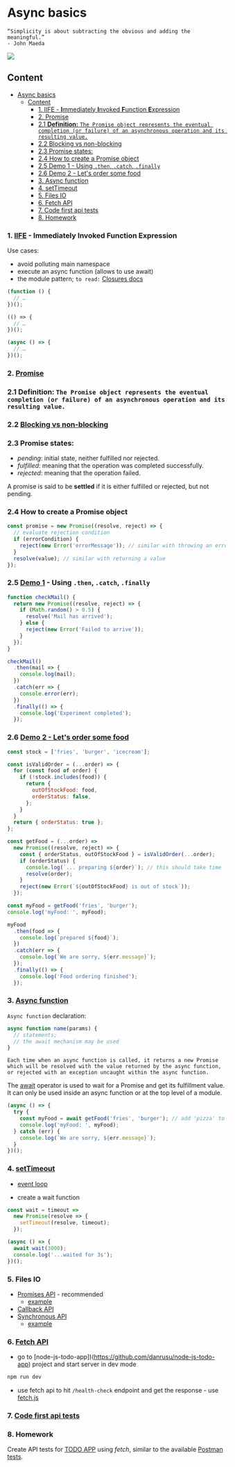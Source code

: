 # Async basics

```text
“Simplicity is about subtracting the obvious and adding the meaningful.”
- John Maeda
```

![](../resource/image/_8_async_classmate.png)

## Content

- [Async basics](#async-basics)
  - [Content](#content)
    - [1. IIFE - **I**mmediately **I**nvoked **F**unction **E**xpression](#1-iife---immediately-invoked-function-expression)
    - [2. Promise](#2-promise)
    - [2.1 **Definition:** `The Promise object represents the eventual completion (or failure) of an asynchronous operation and its resulting value.`](#21-definition-the-promise-object-represents-the-eventual-completion-or-failure-of-an-asynchronous-operation-and-its-resulting-value)
    - [2.2 Blocking vs non-blocking](#22-blocking-vs-non-blocking)
    - [2.3 Promise states:](#23-promise-states)
    - [2.4 How to create a Promise object](#24-how-to-create-a-promise-object)
    - [2.5 Demo 1 - Using `.then`, `.catch`, `.finally`](#25-demo-1---using-then-catch-finally)
    - [2.6 Demo 2 - Let's order some food](#26-demo-2---lets-order-some-food)
    - [3. Async function](#3-async-function)
    - [4. setTimeout](#4-settimeout)
    - [5. Files IO](#5-files-io)
    - [6. Fetch API](#6-fetch-api)
    - [7. Code first api tests](#7-code-first-api-tests)
    - [8. Homework](#8-homework)

### 1. [IIFE](https://developer.mozilla.org/en-US/docs/Glossary/IIFE) - **I**mmediately **I**nvoked **F**unction **E**xpression

Use cases:

- avoid polluting main namespace
- execute an async function (allows to use await)
- the module pattern; `to read:` [Closures docs](https://developer.mozilla.org/en-US/docs/Web/JavaScript/Closures)

```javascript
(function () {
  // …
})();

(() => {
  // …
})();

(async () => {
  // …
})();
```

### 2. [Promise](https://developer.mozilla.org/en-US/docs/Web/JavaScript/Reference/Global_Objects/Promise)

### 2.1 **Definition:** `The Promise object represents the eventual completion (or failure) of an asynchronous operation and its resulting value.`

### 2.2 [Blocking vs non-blocking](https://nodejs.org/en/learn/asynchronous-work/overview-of-blocking-vs-non-blocking)

### 2.3 Promise states:

- _pending_: initial state, neither fulfilled nor rejected.
- _fulfilled_: meaning that the operation was completed successfully.
- _rejected_: meaning that the operation failed.

A promise is said to be **settled** if it is either fulfilled or rejected, but not pending.

### 2.4 How to create a Promise object

```javascript
const promise = new Promise((resolve, reject) => {
  // evaluate rejection condition
  if (errorCondition) {
    reject(new Error('errorMessage')); // similar with throwing an error
  }
  resolve(value); // similar with returning a value
});
```

### 2.5 [Demo 1](../src/session8/promise-demo1.js) - Using `.then`, `.catch`, `.finally`

```javascript
function checkMail() {
  return new Promise((resolve, reject) => {
    if (Math.random() > 0.5) {
      resolve('Mail has arrived');
    } else {
      reject(new Error('Failed to arrive'));
    }
  });
}

checkMail()
  .then(mail => {
    console.log(mail);
  })
  .catch(err => {
    console.error(err);
  })
  .finally(() => {
    console.log('Experiment completed');
  });
```

### 2.6 [Demo 2 - Let's order some food](../src/session8/promise-demo2.js)

```javascript
const stock = ['fries', 'burger', 'icecream'];

const isValidOrder = (...order) => {
  for (const food of order) {
    if (!stock.includes(food)) {
      return {
        outOfStockFood: food,
        orderStatus: false,
      };
    }
  }
  return { orderStatus: true };
};

const getFood = (...order) =>
  new Promise((resolve, reject) => {
    const { orderStatus, outOfStockFood } = isValidOrder(...order);
    if (orderStatus) {
      console.log(`... preparing ${order}`); // this should take time
      resolve(order);
    }
    reject(new Error(`${outOfStockFood} is out of stock`));
  });

const myFood = getFood('fries', 'burger');
console.log('myFood: ', myFood);

myFood
  .then(food => {
    console.log(`prepared ${food}`);
  })
  .catch(err => {
    console.log(`We are sorry, ${err.message}`);
  });
  .finally(() => {
    console.log('Food ordering finished');
  });
```

### 3. [Async function](https://developer.mozilla.org/en-US/docs/Web/JavaScript/Reference/Statements/async_function)

`Async function` declaration:

```javascript
async function name(params) {
  // statements;
  // the await mechanism may be used
}
```

`Each time when an async function is called, it returns a new Promise
which will be resolved with the value returned by the async function,
or rejected with an exception uncaught within the async function.`

The [await](https://developer.mozilla.org/en-US/docs/Web/JavaScript/Reference/Operators/await) operator is used to wait for a Promise and get its fulfillment value.
It can only be used inside an async function or at the top level of a module.

```javascript
(async () => {
  try {
    const myFood = await getFood('fries', 'burger'); // add 'pizza' to go to the catch branch
    console.log('myFood: ', myFood);
  } catch (err) {
    console.log(`We are sorry, ${err.message}`);
  }
})();
```

### 4. [setTimeout](https://developer.mozilla.org/en-US/docs/Web/API/Window/setTimeout)

- [event loop](https://developer.mozilla.org/en-US/docs/Web/JavaScript/Event_loop)

- create a wait function

```javascript
const wait = timeout =>
  new Promise(resolve => {
    setTimeout(resolve, timeout);
  });

(async () => {
  await wait(3000);
  console.log('...waited for 3s');
})();
```

### 5. Files IO

- [Promises API](https://nodejs.org/api/fs.html#promises-api) - recommended
  - [example](../src/session8/fs-promise-api.js)
- [Callback API](https://nodejs.org/api/fs.html#callback-api)
- [Synchronous API](https://nodejs.org/api/fs.html#synchronous-api)
  - [example](../src/session8/fs-sync-api.js)

### 6. [Fetch API](https://developer.mozilla.org/en-US/docs/Web/API/Fetch_API/Using_Fetch)

- go to [node-js-todo-app])(https://github.com/danrusu/node-js-todo-app) project and start server in dev mode

```bash
npm run dev
```

- use fetch api to hit `/health-check` endpoint and get the response - use [fetch.js](../src//session8/fetch.js)

### 7. [Code first api tests](../test/session8/todo-app.api.spec.js)

### 8. Homework

Create API tests for [TODO APP](https://github.com/danrusu/node-js-todo-app) using _fetch_,
similar to the available [Postman tests](https://github.com/danrusu/node-js-todo-app/tree/master/postman).
